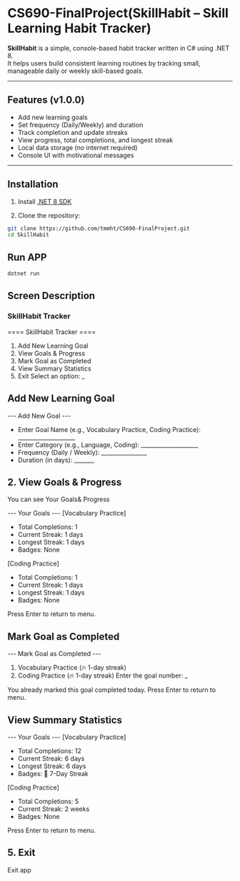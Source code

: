 # CS690-FinalProject(SkillHabit – Skill Learning Habit Tracker)

**SkillHabit** is a simple, console-based habit tracker written in C# using .NET 8.  
It helps users build consistent learning routines by tracking small, manageable daily or weekly skill-based goals.

---

## Features (v1.0.0)

- Add new learning goals
- Set frequency (Daily/Weekly) and duration
- Track completion and update streaks
- View progress, total completions, and longest streak
- Local data storage (no internet required)
- Console UI with motivational messages

---

## Installation

1. Install [.NET 8 SDK](https://dotnet.microsoft.com/en-us/download/dotnet/8.0)

2. Clone the repository:

```bash
git clone https://github.com/tmmht/CS690-FinalProject.git
cd SkillHabit
```

## Run APP

```bash
dotnet run
```


## Screen Description

### SkillHabit Tracker

==== SkillHabit Tracker ====
1. Add New Learning Goal
2. View Goals & Progress
3. Mark Goal as Completed
4. View Summary Statistics
5. Exit
Select an option: _


## Add New Learning Goal

--- Add New Goal ---
- Enter Goal Name (e.g., Vocabulary Practice, Coding Practice): ____________________
- Enter Category (e.g., Language, Coding): ____________________
- Frequency (Daily / Weekly): ________________
- Duration (in days): _______



## 2. View Goals & Progress

You can see Your Goals& Progress

--- Your Goals ---
[Vocabulary Practice]
- Total Completions: 1
- Current Streak: 1 days
- Longest Streak: 1 days
- Badges: None

[Coding Practice]
- Total Completions: 1
- Current Streak: 1 days
- Longest Streak: 1 days
- Badges: None

Press Enter to return to menu.


## Mark Goal as Completed

--- Mark Goal as Completed ---
1. Vocabulary Practice (🔥 1-day streak)
2. Coding Practice (🔥 1-day streak)
Enter the goal number: _

You already marked this goal completed today.
Press Enter to return to menu.

## View Summary Statistics

--- Your Goals ---
[Vocabulary Practice]
- Total Completions: 12
- Current Streak: 6 days
- Longest Streak: 6 days
- Badges: 🏅 7-Day Streak

[Coding Practice]
- Total Completions: 5
- Current Streak: 2 weeks
- Badges: None

Press Enter to return to menu.

## 5. Exit

Exit app


